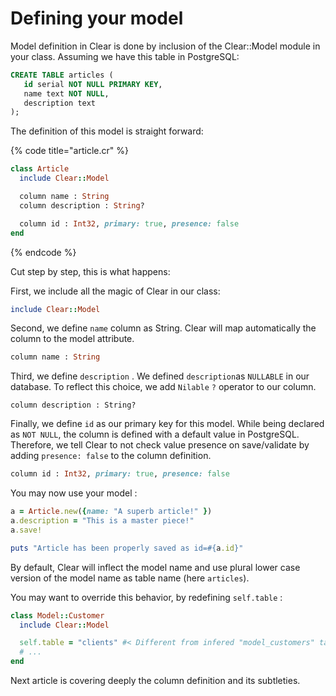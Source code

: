 # Defining your model

Model definition in Clear is done by inclusion of the Clear::Model module in your class. Assuming we have this table in PostgreSQL:

```sql
CREATE TABLE articles (
   id serial NOT NULL PRIMARY KEY,
   name text NOT NULL,
   description text
);
```

The definition of this model is straight forward:

{% code title="article.cr" %}
```ruby
class Article
  include Clear::Model

  column name : String
  column description : String?

  column id : Int32, primary: true, presence: false
end
```
{% endcode %}

Cut step by step, this is what happens:

First, we include all the magic of Clear in our class:

```ruby
include Clear::Model
```

Second, we define `name` column as String. Clear will map automatically the column to the model attribute. 

```ruby
column name : String
```

Third, we define `description` . We defined `description`as `NULLABLE` in our database. To reflect this choice, we add `Nilable` `?` operator to our column.

```
column description : String?
```

Finally, we define `id` as our primary key for this model. While being declared as `NOT NULL`, the column is defined with a default value in PostgreSQL. Therefore, we tell Clear to not check value presence on save/validate by adding `presence: false` to the column definition.

```ruby
column id : Int32, primary: true, presence: false
```

You may now use your model :

```ruby
a = Article.new({name: "A superb article!" })
a.description = "This is a master piece!"
a.save!

puts "Article has been properly saved as id=#{a.id}"
```

By default, Clear will inflect the model name and use plural lower case version of the model name as table name \(here `articles`\).

You may want to override this behavior, by redefining `self.table` :

```ruby
class Model::Customer
  include Clear::Model

  self.table = "clients" #< Different from infered "model_customers" table.
  # ...
end
```

Next article is covering deeply the column definition and its subtleties.

